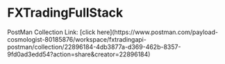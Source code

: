 <h1>FXTradingFullStack</h1>
PostMan Collection Link: [click here](https://www.postman.com/payload-cosmologist-80185876/workspace/fxtradingapi-postman/collection/22896184-4db3877a-d369-462b-8357-9fd0ad3edd54?action=share&creator=22896184)
